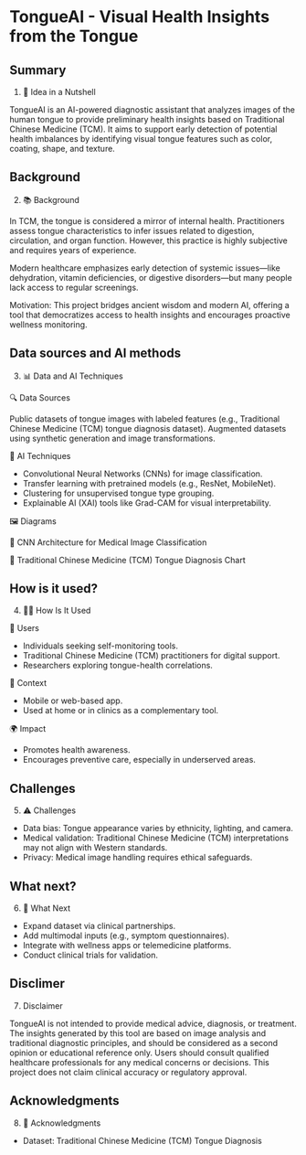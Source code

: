 # TongueAI - Visual Health Insights from the Tongue
## Summary
1. 🧠 Idea in a Nutshell

TongueAI is an AI-powered diagnostic assistant that analyzes images of the human tongue to provide preliminary health insights based on Traditional Chinese Medicine (TCM). It aims to support early detection of potential health imbalances by identifying visual tongue features such as color, coating, shape, and texture.

## Background
2. 📚 Background

In TCM, the tongue is considered a mirror of internal health. Practitioners assess tongue characteristics to infer issues related to digestion, circulation, and organ function. However, this practice is highly subjective and requires years of experience.

Modern healthcare emphasizes early detection of systemic issues—like dehydration, vitamin deficiencies, or digestive disorders—but many people lack access to regular screenings.

Motivation: This project bridges ancient wisdom and modern AI, offering a tool that democratizes access to health insights and encourages proactive wellness monitoring.

## Data sources and AI methods
3. 📊 Data and AI Techniques

🔍 Data Sources

Public datasets of tongue images with labeled features (e.g., Traditional Chinese Medicine (TCM) tongue diagnosis dataset).
Augmented datasets using synthetic generation and image transformations.

🧠 AI Techniques

- Convolutional Neural Networks (CNNs) for image classification.
- Transfer learning with pretrained models (e.g., ResNet, MobileNet).
- Clustering for unsupervised tongue type grouping.
- Explainable AI (XAI) tools like Grad-CAM for visual interpretability.
  
🖼️ Diagrams

📌 CNN Architecture for Medical Image Classification

📌 Traditional Chinese Medicine (TCM) Tongue Diagnosis Chart

## How is it used?
4. 🧑‍⚕️ How Is It Used

👥 Users
- Individuals seeking self-monitoring tools.
- Traditional Chinese Medicine (TCM) practitioners for digital support.
- Researchers exploring tongue-health correlations.

🧭 Context
- Mobile or web-based app.
- Used at home or in clinics as a complementary tool.

🌍 Impact
- Promotes health awareness.
- Encourages preventive care, especially in underserved areas.

## Challenges
5. ⚠️ Challenges

- Data bias: Tongue appearance varies by ethnicity, lighting, and camera.
- Medical validation: Traditional Chinese Medicine (TCM) interpretations may not align with Western standards.
- Privacy: Medical image handling requires ethical safeguards.

## What next?
6. 🚀 What Next

- Expand dataset via clinical partnerships.
- Add multimodal inputs (e.g., symptom questionnaires).
- Integrate with wellness apps or telemedicine platforms.
- Conduct clinical trials for validation.

## Disclimer
7. Disclaimer

TongueAI is not intended to provide medical advice, diagnosis, or treatment. The insights generated by this tool are based on image analysis and traditional diagnostic principles, and should be considered as a second opinion or educational reference only. Users should consult qualified healthcare professionals for any medical concerns or decisions. This project does not claim clinical accuracy or regulatory approval.

## Acknowledgments
8. 🙏 Acknowledgments

- Dataset: Traditional Chinese Medicine (TCM) Tongue Diagnosis
